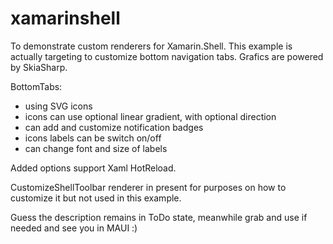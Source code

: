 ﻿# xamarinshell

To demonstrate custom renderers for Xamarin.Shell. 
This example is actually targeting to customize bottom navigation tabs. 
Grafics are powered by SkiaSharp.

BottomTabs:

- using SVG icons
- icons can use optional linear gradient, with optional direction
- can add and customize notification badges
- icons labels can be switch on/off
- can change font and size of labels

Added options support Xaml HotReload. 

CustomizeShellToolbar renderer in present for purposes on how to customize it but not used in this example.

Guess the description remains in ToDo state, meanwhile grab and use if needed and see you in MAUI :)

